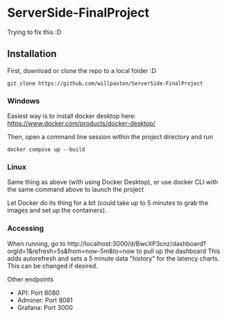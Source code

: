 # ServerSide-FinalProject

Trying to fix this :D

## Installation

First, download or clone the repo to a local folder :D
```
git clone https://github.com/willpaxton/ServerSide-FinalProject
```

### Windows 
Easiest way is to install docker desktop here: https://www.docker.com/products/docker-desktop/

Then, open a command line session within the project directory and run 
```
docker compose up --build
```

### Linux
Same thing as above (with using Docker Desktop), or use docker CLI with the same command above to launch the project

Let Docker do its thing for a bit (could take up to 5 minutes to grab the images and set up the containers).

### Accessing

When running, go to http://localhost:3000/d/BwcXP3cnz/dashboard?orgId=1&refresh=5s&from=now-5m&to=now to pull up the dashboard
This adds autorefresh and sets a 5 minute data "history" for the latency charts.  This can be changed if desired.  

Other endpoints
- API: Port 8080
- Adminer: Port 8081
- Grafana: Port 3000